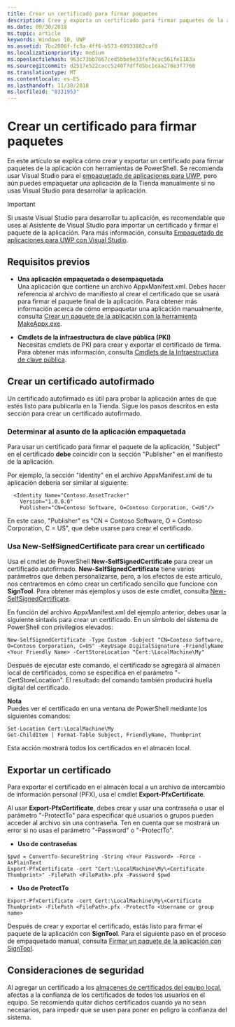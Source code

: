 ```yaml
---
title: Crear un certificado para firmar paquetes
description: Crea y exporta un certificado para firmar paquetes de la aplicación con herramientas de PowerShell.
ms.date: 09/30/2018
ms.topic: article
keywords: Windows 10, UWP
ms.assetid: 7bc2006f-fc5a-4ff6-b573-60933882caf8
ms.localizationpriority: medium
ms.openlocfilehash: 963c73bb7667ced5bbe9e33fef0cac561fe1183a
ms.sourcegitcommit: d2517e522cacc5240f7dffd5bc1eaa278e3f7768
ms.translationtype: MT
ms.contentlocale: es-ES
ms.lasthandoff: 11/30/2018
ms.locfileid: "8331953"
---
```

# <a name="create-a-certificate-for-package-signing"></a>Crear un certificado para firmar paquetes


En este artículo se explica cómo crear y exportar un certificado para firmar paquetes de la aplicación con herramientas de PowerShell. Se recomienda usar Visual Studio para el [empaquetado de aplicaciones para UWP](https://msdn.microsoft.com/windows/uwp/packaging/packaging-uwp-apps), pero aún puedes empaquetar una aplicación de la Tienda manualmente si no usas Visual Studio para desarrollar la aplicación.

> [!IMPORTANT] 
> Si usaste Visual Studio para desarrollar tu aplicación, es recomendable que uses al Asistente de Visual Studio para importar un certificado y firmar el paquete de la aplicación. Para más información, consulta [Empaquetado de aplicaciones para UWP con Visual Studio](https://msdn.microsoft.com/windows/uwp/packaging/packaging-uwp-apps).

## <a name="prerequisites"></a>Requisitos previos

- **Una aplicación empaquetada o desempaquetada**  
Una aplicación que contiene un archivo AppxManifest.xml. Debes hacer referencia al archivo de manifiesto al crear el certificado que se usará para firmar el paquete final de la aplicación. Para obtener más información acerca de cómo empaquetar una aplicación manualmente, consulta [Crear un paquete de la aplicación con la herramienta MakeAppx.exe](https://msdn.microsoft.com/windows/uwp/packaging/create-app-package-with-makeappx-tool).

- **Cmdlets de la infraestructura de clave pública (PKI)**  
Necesitas cmdlets de PKI para crear y exportar el certificado de firma. Para obtener más información, consulta [Cmdlets de la Infraestructura de clave pública](https://docs.microsoft.com/powershell/module/pkiclient/).

## <a name="create-a-self-signed-certificate"></a>Crear un certificado autofirmado

Un certificado autofirmado es útil para probar la aplicación antes de que estés listo para publicarla en la Tienda. Sigue los pasos descritos en esta sección para crear un certificado autofirmado.

### <a name="determine-the-subject-of-your-packaged-app"></a>Determinar al asunto de la aplicación empaquetada  

Para usar un certificado para firmar el paquete de la aplicación, "Subject" en el certificado **debe** coincidir con la sección "Publisher" en el manifiesto de la aplicación.

Por ejemplo, la sección "Identity" en el archivo AppxManifest.xml de tu aplicación debería ser similar al siguiente:
```
  <Identity Name="Contoso.AssetTracker" 
    Version="1.0.0.0" 
    Publisher="CN=Contoso Software, O=Contoso Corporation, C=US"/>
```

En este caso, "Publisher" es "CN = Contoso Software, O = Contoso Corporation, C = US", que debe usarse para crear el certificado. 

### <a name="use-new-selfsignedcertificate-to-create-a-certificate"></a>Usa **New-SelfSignedCertificate** para crear un certificado
Usa el cmdlet de PowerShell **New-SelfSignedCertificate** para crear un certificado autofirmado. **New-SelfSignedCertificate** tiene varios parámetros que deben personalizarse, pero, a los efectos de este artículo, nos centraremos en cómo crear un certificado sencillo que funcione con **SignTool**. Para obtener más ejemplos y usos de este cmdlet, consulta [New-SelfSignedCertificate](https://docs.microsoft.com/powershell/module/pkiclient/New-SelfSignedCertificate).

En función del archivo AppxManifest.xml del ejemplo anterior, debes usar la siguiente sintaxis para crear un certificado. En un símbolo del sistema de PowerShell con privilegios elevados:
```
New-SelfSignedCertificate -Type Custom -Subject "CN=Contoso Software, O=Contoso Corporation, C=US" -KeyUsage DigitalSignature -FriendlyName <Your Friendly Name> -CertStoreLocation "Cert:\LocalMachine\My"
```

Después de ejecutar este comando, el certificado se agregará al almacén local de certificados, como se especifica en el parámetro "-CertStoreLocation". El resultado del comando también producirá huella digital del certificado.  

**Nota**  
Puedes ver el certificado en una ventana de PowerShell mediante los siguientes comandos:
```
Set-Location Cert:\LocalMachine\My
Get-ChildItem | Format-Table Subject, FriendlyName, Thumbprint
```
Esta acción mostrará todos los certificados en el almacén local.

## <a name="export-a-certificate"></a>Exportar un certificado 

Para exportar el certificado en el almacén local a un archivo de intercambio de información personal (PFX), usa el cmdlet **Export-PfxCertificate**.

Al usar **Export-PfxCertificate**, debes crear y usar una contraseña o usar el parámetro "-ProtectTo" para especificar qué usuarios o grupos pueden acceder al archivo sin una contraseña. Ten en cuenta que se mostrará un error si no usas el parámetro "-Password" o "-ProtectTo".

- **Uso de contraseñas**
```
$pwd = ConvertTo-SecureString -String <Your Password> -Force -AsPlainText 
Export-PfxCertificate -cert "Cert:\LocalMachine\My\<Certificate Thumbprint>" -FilePath <FilePath>.pfx -Password $pwd
```

- **Uso de ProtectTo**
```
Export-PfxCertificate -cert Cert:\LocalMachine\My\<Certificate Thumbprint> -FilePath <FilePath>.pfx -ProtectTo <Username or group name>
```

Después de crear y exportar el certificado, estás listo para firmar el paquete de la aplicación con **SignTool**. Para el siguiente paso en el proceso de empaquetado manual, consulta [Firmar un paquete de la aplicación con SignTool](https://msdn.microsoft.com/windows/uwp/packaging/sign-app-package-using-signtool).

## <a name="security-considerations"></a>Consideraciones de seguridad 
Al agregar un certificado a los [almacenes de certificados del equipo local](https://msdn.microsoft.com/windows/hardware/drivers/install/local-machine-and-current-user-certificate-stores), afectas a la confianza de los certificados de todos los usuarios en el equipo. Se recomienda quitar dichos certificados cuando ya no sean necesarios, para impedir que se usen para poner en peligro la confianza del sistema.
